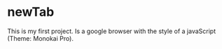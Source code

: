 # newTab
This is my first project. Is a google browser with the style of a javaScript (Theme: Monokai Pro).
